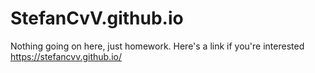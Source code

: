 # StefanCvV.github.io
Nothing going on here, just homework.
Here's a link if you're interested https://stefancvv.github.io/
